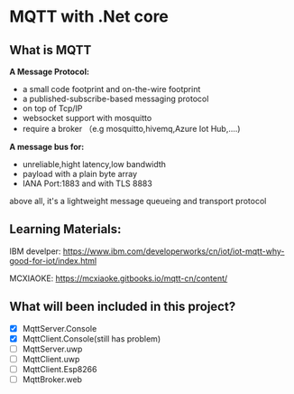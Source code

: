 # MQTT with .Net core
## What is MQTT
**A Message Protocol:**
+ a small code footprint and on-the-wire footprint
+ a published-subscribe-based messaging protocol
+ on top of Tcp/IP
+ websocket support with mosquitto
+ require a broker （e.g mosquitto,hivemq,Azure Iot Hub,....)
     
**A message bus for:**
+ unreliable,hight latency,low bandwidth
+ payload with a plain byte array
+ IANA Port:1883 and with TLS 8883

above all, it's a lightweight message queueing and transport protocol
## Learning Materials:
IBM develper:
<https://www.ibm.com/developerworks/cn/iot/iot-mqtt-why-good-for-iot/index.html>

MCXIAOKE:
<https://mcxiaoke.gitbooks.io/mqtt-cn/content/>
## What will been included in this project?
- [x] MqttServer.Console
- [x] MqttClient.Console(still has problem)
- [ ] MqttServer.uwp
- [ ] MqttClient.uwp
- [ ] MqttClient.Esp8266
- [ ] MqttBroker.web